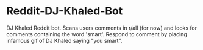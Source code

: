 # Reddit-DJ-Khaled-Bot
DJ Khaled Reddit bot. Scans users comments in r/all (for now) and looks for comments containing the word 'smart'. Respond to comment by placing infamous gif of DJ Khaled saying "you smart".
